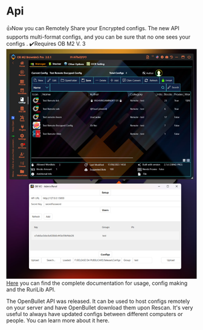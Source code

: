 # Api
👍Now you can Remotely Share your Encrypted configs. The new API supports multi-format configs, and you can be sure that no one sees your configs . ✔️Requires OB M2 V. 3
![image](https://github.com/ObM2/Api/blob/main/photo_2023-08-17_15-47-37.jpg)
[Here](https://openbullet.github.io/ob1) you can find the complete documentation for usage, config making and the RuriLib API.

The OpenBullet API was released. It can be used to host configs remotely on your server and have OpenBullet download them upon Rescan. It's very useful to always have updated configs between different computers or people. You can learn more about it here.
